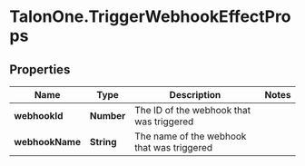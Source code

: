 # TalonOne.TriggerWebhookEffectProps

## Properties
Name | Type | Description | Notes
------------ | ------------- | ------------- | -------------
**webhookId** | **Number** | The ID of the webhook that was triggered | 
**webhookName** | **String** | The name of the webhook that was triggered | 


